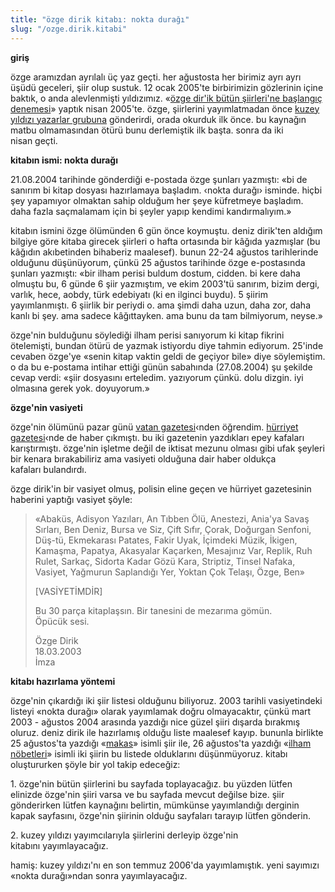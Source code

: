 ```yaml
---
title: "özge dirik kitabı: nokta durağı"
slug: "/ozge.dirik.kitabi"
---
```


**giriş**

özge aramızdan ayrılalı üç yaz geçti. her ağustosta her birimiz ayrı
ayrı üşüdü geceleri, şiir olup sustuk. 12 ocak 2005'te birbirimizin
gözlerinin içine baktık, o anda alevlenmişti yıldızımız. «[özge dir'ik
bütün şiirleri'ne başlangıç
denemesi](/dergi/sayi-11/özge%20dirikin-bütün-şiirlerine-başlangıç-denemesi)»
yaptık nisan 2005'te. özge, şiirlerini yayımlatmadan önce [kuzey yıldızı
yazarlar grubuna](http://groups.yahoo.com/group/kyyazarlari) gönderirdi,
orada okurduk ilk önce. bu kaynağın matbu olmamasından ötürü bunu
derlemiştik ilk başta. sonra da iki nisan geçti.

**kitabın ismi: nokta durağı**

21.08.2004 tarihinde gönderdiği e-postada özge şunları yazmıştı: «bi de
sanırım bi kitap dosyası hazırlamaya başladım. ‹nokta durağı› isminde.
hiçbi şey yapamıyor olmaktan sahip olduğum her şeye küfretmeye başladım.
daha fazla saçmalamam için bi şeyler yapıp kendimi kandırmalıyım.»

kitabın ismini özge ölümünden 6 gün önce koymuştu. deniz dirik'ten
aldığım bilgiye göre kitaba girecek şiirleri o hafta ortasında bir
kâğıda yazmışlar (bu kâğıdın akıbetinden bihaberiz maalesef). bunun
22-24 ağustos tarihlerinde olduğunu düşünüyorum, çünkü 25 ağustos
tarihinde özge e-postasında şunları yazmıştı: «bir ilham perisi buldum
dostum, cidden. bi kere daha olmuştu bu, 6 günde 6 şiir yazmıştım, ve
ekim 2003'tü sanırım, bizim dergi, varlık, hece, aobdy, türk edebiyatı
(ki en ilginci buydu). 5 şiirim yayımlanmıştı. 6 şiirlik bir periydi o.
ama şimdi daha uzun, daha zor, daha kanlı bi şey. ama sadece
kâğıttayken. ama bunu da tam bilmiyorum, neyse.»

özge'nin bulduğunu söylediği ilham perisi sanıyorum ki kitap fikrini
ötelemişti, bundan ötürü de yazmak istiyordu diye tahmin ediyorum.
25'inde cevaben özge'ye «senin kitap vaktin geldi de geçiyor bile» diye
söylemiştim. o da bu e-postama intihar ettiği günün sabahında
(27.08.2004) şu şekilde cevap verdi: «şiir dosyasını erteledim.
yazıyorum çünkü. dolu dizgin. iyi olmasına gerek yok. doyuyorum.»

**özge'nin vasiyeti**

özge'nin ölümünü pazar günü [vatan
gazetesi](http://www.gazetevatan.com/root.vatan?exec=haberdetay&tarih=01.09.2004&Newsid=34755&Categoryid=7)‹nden
öğrendim. [hürriyet
gazetesi](http://webarsiv.hurriyet.com.tr/2004/08/29/513513.asp)‹nde de
haber çıkmıştı. bu iki gazetenin yazdıkları epey kafaları karıştırmıştı.
özge'nin işletme değil de iktisat mezunu olması gibi ufak şeyleri bir
kenara bırakabiliriz ama vasiyeti olduğuna dair haber oldukça
kafaları bulandırdı.

özge dirik'in bir vasiyet olmuş, polisin eline geçen ve hürriyet
gazetesinin haberini yaptığı vasiyet şöyle:

> «Abaküs, Adisyon Yazıları, An Tıbben Ölü, Anestezi, Ania'ya Savaş
> Sırları, Ben Deniz, Bursa ve Siz, Çift Sıfır, Çorak, Doğurgan Senfoni,
> Düş-tü, Ekmekarası Patates, Fakir Uyak, İçimdeki Müzik, İkigen,
> Kamaşma, Papatya, Akasyalar Kaçarken, Mesajınız Var, Replik, Ruh
> Rulet, Sarkaç, Sidorta Kadar Gözü Kara, Striptiz, Tinsel Nafaka,
> Vasiyet, Yağmurun Saplandığı Yer, Yoktan Çok Telaşı, Özge, Ben»
>
> [VASİYETİMDİR]
>
> Bu 30 parça kitaplaşsın. Bir tanesini de mezarıma gömün. Öpücük sesi.
>
> Özge Dirik\
> 18.03.2003\
> İmza

**kitabı hazırlama yöntemi**

özge'nin çıkardığı iki şiir listesi olduğunu biliyoruz. 2003 tarihli
vasiyetindeki listeyi «nokta durağı» olarak yayımlamak doğru
olmayacaktır, çünkü mart 2003 - ağustos 2004 arasında yazdığı nice güzel
şiiri dışarda bırakmış oluruz. deniz dirik ile hazırlamış olduğu liste
maalesef kayıp. bununla birlikte 25 ağustos'ta yazdığı
«[makas](/dergi/sayi-11/sub8/makas-özge-dirik)» isimli şiir ile, 26 ağustos'ta yazdığı
«[ilham nöbetleri](/dergi/sayi-11/sub8/ilham-nöbetleri-özge-dirik)» isimli iki şiirin bu
listede olduklarını düşünmüyoruz. kitabı oluştururken şöyle bir yol
takip edeceğiz:

1\. özge'nin bütün şiirlerini bu sayfada toplayacağız. bu yüzden lütfen
elinizde özge'nin şiiri varsa ve bu sayfada mevcut değilse bize. şiir gönderirken lütfen kaynağını belirtin,
mümkünse yayımlandığı derginin kapak sayfasını, özge'nin şiirinin olduğu
sayfaları tarayıp lütfen gönderin.

2\. kuzey yıldızı yayımcılarıyla şiirlerini derleyip özge'nin
kitabını yayımlayacağız.

hamiş: kuzey yıldızı'nı en son temmuz 2006'da yayımlamıştık. yeni
sayımızı «nokta durağı»ndan sonra yayımlayacağız.
